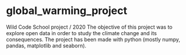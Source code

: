 # global_warming_project
Wild Code School project / 2020
The objective of this project was to explore open data in order to study the climate change and its consequences. The project has been made with python (mostly numpy, pandas, matplotlib and seaborn).
